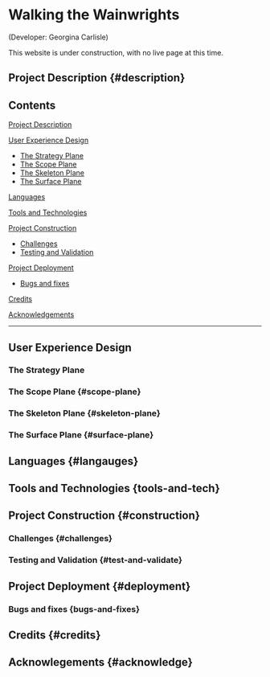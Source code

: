 # Walking the Wainwrights 
(Developer: Georgina Carlisle)

This website is under construction, with no live page at this time.

## Project Description {#description}

## Contents
[Project Description](#description)

[User Experience Design](#user-experience-design)
- [The Strategy Plane](#the-strategy-plane)
- [The Scope Plane](#scope-plane)
- [The Skeleton Plane](#skeleton-plane)
- [The Surface Plane](#surface-plane)

[Languages](#langauges)

[Tools and Technologies](#tools-and-tech)

[Project Construction](#construction)
- [Challenges](#challenges)
- [Testing and Validation](#test-and-validate)

[Project Deployment](#deployment)
- [Bugs and fixes](#bugs-and-fixes)

[Credits](#credits)

[Acknowledgements](#acknowledge)

***

## User Experience Design

### The Strategy Plane

### The Scope Plane {#scope-plane}

### The Skeleton Plane {#skeleton-plane}

### The Surface Plane {#surface-plane}

## Languages {#langauges}

## Tools and Technologies {tools-and-tech}

## Project Construction {#construction}

### Challenges {#challenges}

### Testing and Validation {#test-and-validate}

## Project Deployment {#deployment}

### Bugs and fixes {bugs-and-fixes}

## Credits {#credits}

## Acknowlegements {#acknowledge}
